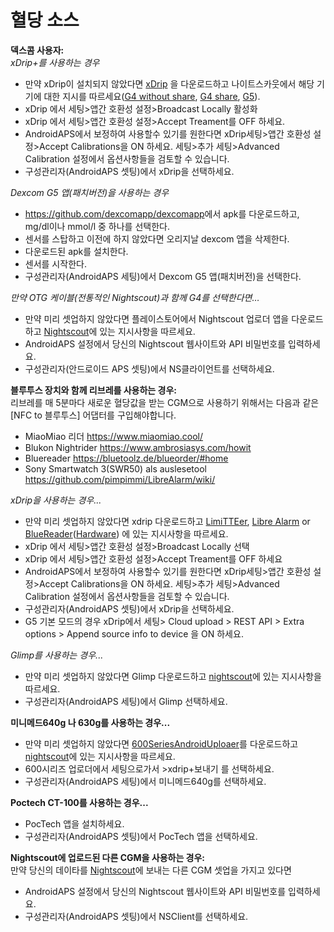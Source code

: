 # 혈당 소스

**덱스콤 사용자:**  
_xDrip+를 사용하는 경우_  


* 만약 xDrip이 설치되지 않았다면 [xDrip](https://github.com/NightscoutFoundation/xDrip) 을 다운로드하고 나이트스카웃에서 해당 기기에 대한 지시를 따르세요([G4 without share](http://www.nightscout.info/wiki/welcome/nightscout-with-xdrip-wireless-bridge), [G4 share](http://www.nightscout.info/wiki/welcome/nightscout-with-xdrip-and-dexcom-share-wireless), [G5](http://www.nightscout.info/wiki/welcome/nightscout-with-xdrip-and-dexcom-share-wireless/xdrip-with-g5-support)).
* xDrip 에서 세팅>앱간 호환성 설정>Broadcast Locally 활성화
* xDrip 에서 세팅>앱간 호환성 설정>Accept Treament를 OFF 하세요.
* AndroidAPS에서 보정하여 사용할수 있기를 원한다면 xDrip세팅>앱간 호환성 설정>Accept Calibrations을 ON 하세요. 세팅>추가 세팅>Advanced Calibration 설정에서 옵션사항들을 검토할 수 있습니다.
* 구성관리자(AndroidAPS 셋팅)에서 xDrip을 선택하세요.

_Dexcom G5 앱(패치버전)을 사용하는 경우_  


* <https://github.com/dexcomapp/dexcomapp>에서 apk를 다운로드하고, mg/dl이나 mmol/l 중 하나를 선택한다.
* 센서를 스탑하고 이전에 하지 않았다면 오리지날 dexcom 앱을 삭제한다.
* 다운로드된 apk를 설치한다.
* 센서를 시작한다.
* 구성관리자(AndroidAPS 세팅)에서 Dexcom G5 앱(패치버전)을 선택한다. 

_만약 OTG 케이블(전통적인 Nightscout)과 함께 G4를 선택한다면…_   


* 만약 미리 셋업하지 않았다면 플레이스토어에서 Nightscout 업로더 앱을 다운로드하고 [Nightscout](http://www.nightscout.info/wiki/welcome/basic-requirements)에 있는 지시사항을 따르세요. 
* AndroidAPS 설정에서 당신의 Nightscout 웹사이트와 API 비밀번호를 입력하세요.
* 구성관리자(안드로이드 APS 셋팅)에서 NS클라이언트를 선택하세요.

**블루투스 장치와 함께 리브레를 사용하는 경우:**  
리브레를 매 5분마다 새로운 혈당값을 받는 CGM으로 사용하기 위해서는 다음과 같은 [NFC to 블루투스] 어댑터를 구입해야합니다.

* MiaoMiao 리더 <https://www.miaomiao.cool/>
* Blukon Nightrider <https://www.ambrosiasys.com/howit>
* Bluereader <https://bluetoolz.de/blueorder/#home>
* Sony Smartwatch 3(SWR50) als auslesetool <https://github.com/pimpimmi/LibreAlarm/wiki/>

_xDrip을 사용하는 경우..._  


* 만약 미리 셋업하지 않았다면 xdrip 다운로드하고 [LimiTTEer](https://github.com/JoernL/LimiTTer), [Libre Alarm](https://github.com/pimpimmi/LibreAlarm/wiki) or [BlueReader](https://unendlichkeit.net/wordpress/?p=680&lang=en)([Hardware](https://bluetoolz.de/wordpress/)) 에 있는 지시사항을 따르세요.
* xDrip 에서 세팅>앱간 호환성 설정>Broadcast Locally 선택
* xDrip 에서 세팅>앱간 호환성 설정>Accept Treament를 OFF 하세요
* AndroidAPS에서 보정하여 사용할수 있기를 원한다면 xDrip세팅>앱간 호환성 설정>Accept Calibrations을 ON 하세요. 세팅>추가 세팅>Advanced Calibration 설정에서 옵션사항들을 검토할 수 있습니다.
* 구성관리자(AndroidAPS 셋팅)에서 xDrip을 선택하세요.
* G5 기본 모드의 경우 xDrip에서 세팅> Cloud upload > REST API > Extra options > Append source info to device 을 ON 하세요.

_Glimp를 사용하는 경우..._  


* 만약 미리 셋업하지 않았다면 Glimp 다운로드하고 [nightscout](http://www.nightscout.info/wiki/welcome/nightscout-for-libre)에 있는 지시사항을 따르세요.
* 구성관리자(AndroidAPS 세팅)에서 Glimp 선택하세요.

**미니메드640g 나 630g를 사용하는 경우...**  


* 만약 미리 셋업하지 않았다면 [600SeriesAndroidUploaer](http://pazaan.github.io/600SeriesAndroidUploader/)를 다운로드하고 [nightscout](http://www.nightscout.info/wiki/welcome/nightscout-and-medtronic-640g)에 있는 지시사항을 따르세요.
* 600시리즈 업로더에서 세팅으로가서 >xdrip+보내기 를 선택하세요.
* 구성관리자(AndroidAPS 세팅)에서 미니메드640g를 선택하세요.

**Poctech CT-100를 사용하는 경우...**  


* PocTech 앱을 설치하세요.
* 구성관리자(AndroidAPS 셋팅)에서 PocTech 앱을 선택하세요.

**Nightscout에 업로드된 다른 CGM을 사용하는 경우:**  
만약 당신의 데이타를 [Nightscout](http://www.nightscout.info)에 보내는 다른 CGM 셋업을 가지고 있다면  


* AndroidAPS 설정에서 당신의 Nightscout 웹사이트와 API 비밀번호를 입력하세요.
* 구성관리자(AndroidAPS 셋팅)에서 NSClient를 선택하세요.